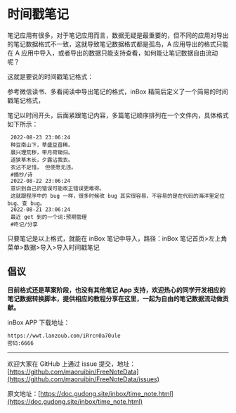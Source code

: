# 时间戳笔记
笔记应用有很多，对于笔记应用而言，数据无疑是最重要的，但不同的应用对导出的笔记数据格式不一致，这就导致笔记数据格式都是孤岛，A 应用导出的格式只能在 A 应用中导入，或者导出的数据只能支持查看，如何能让笔记数据自由流动呢？ 

这就是要说的时间戳笔记格式：

参考微信读书、多看阅读中导出笔记的格式，inBox 精简后定义了一个简易的时间戳笔记格式，

笔记以时间开头，后面紧跟笔记内容，多篇笔记顺序排列在一个文件内，具体格式如下所示：

```
 2022-08-23 23:06:24
 种豆南山下，草盛豆苗稀。
 晨兴理荒秽，带月荷锄归。
 道狭草木长，夕露沾我衣。
 衣沾不足惜， 但使愿无违。
 #摘抄/诗
 2022-08-22 23:06:24
 意识到自己的错误可能改正错误更难得。
 这就跟程序中的 bug 一样，很多时候改 bug 其实很容易，不容易的是在代码的海洋里定位 bug、查 bug。
 2022-08-21 23:06:24
 最近 get 到的一个词:预期管理
 #咚记/分享 
```

只要笔记是以上格式，就能在 inBox 笔记中导入，路径：inBox 笔记首页>左上角菜单>数据>导入>导入时间戳笔记

## 倡议
**目前格式还是草案阶段，也没有其他笔记 App 支持，欢迎热心的同学开发相应的笔记数据转换脚本，提供相应的教程分享在这里，一起为自由的笔记数据流动做贡献。**

inBox APP 下载地址：

```
https://wwt.lanzoub.com/iRrcn0a70ule
密码:6666
```

---

欢迎大家在 GitHub 上通过 issue 提交，地址：[https://github.com/maoruibin/FreeNoteData](https://github.com/maoruibin/FreeNoteData/issues)

原文地址：[https://doc.gudong.site/inbox/time_note.html](https://doc.gudong.site/inbox/time_note.html)
